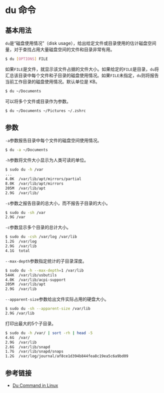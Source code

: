 # du 命令

## 基本用法

`du`是“磁盘使用情况”（disk usage），给出给定文件或目录使用的估计磁盘空间量，对于查找占用大量磁盘空间的文件和目录非常有用。

```bash
$ du [OPTIONS] FILE
```

如果`FILE`是文件，就显示该文件占据的文件大小。如果给定的`FILE`是目录，`du`将汇总该目录中每个文件和子目录的磁盘使用情况。如果`FILE`未指定，`du`则将报告当前工作目录的磁盘使用情况。默认单位是 KB。

```bash
$ du ~/Documents
```

可以将多个文件或目录作为参数。

```bash
$ du ~/Documents ~/Pictures ~/.zshrc
```

## 参数

`-a`参数报告目录中每个文件的磁盘空间使用情况。

```bash
$ du -a ~/Documents
```

`-h`参数将文件大小显示为人类可读的单位。

```bash
$ sudo du -h /var
...
4.0K  /var/lib/apt/mirrors/partial
8.0K  /var/lib/apt/mirrors
205M  /var/lib/apt
2.9G  /var/lib/
```

`-s`参数之报告目录的总大小，而不报告子目录的大小。

```bash
$ sudo du -sh /var
2.9G /var
```

`-c`参数显示多个目录的总计大小。

```bash
$ sudo du -csh /var/log /var/lib
1.2G  /var/log
2.9G  /var/lib
4.1G  total
```

`--max-depth`参数指定统计的子目录深度。

```bash
$ sudo du -h --max-depth=1 /var/lib
544K  /var/lib/usbutils
4.0K  /var/lib/acpi-support
205M  /var/lib/apt
2.9G  /var/lib
```

`--apparent-size`参数给出文件实际占用的硬盘大小。

```bash
$ sudo du -sh --apparent-size /var/lib
2.9G /var/lib
```

打印出最大的5个子目录。

```bash
$ sudo du -h /var/ | sort -rh | head -5
4.6G  /var/
2.9G  /var/lib
2.6G  /var/lib/snapd
1.7G  /var/lib/snapd/snaps
1.2G  /var/log/journal/af8ce1d394b844fea8c19ea5c6a9bd09
```

## 参考链接

- [Du Command in Linux](https://linuxize.com/post/du-command-in-linux/)
